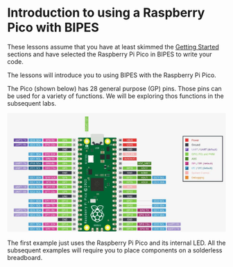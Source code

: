 # Introduction to using a Raspberry Pico with BIPES

These lessons assume that you have at least skimmed the [Getting Started](http://www.coderdojotc.org/micropython/getting-started/01-intro/) sections and have selected the Raspberry Pi Pico in BIPES to write your code.

The lessons will introduce you to using BIPES with the Raspberry Pi Pico.

The Pico (shown below) has 28 general purpose (GP) pins.  Those pins can be used for a variety of functions.  We will be exploring thos functions in the subsequent labs.

![Pico Pinout](./../img/pico/picoPinout.jpg)

The first example just uses the Raspberry Pi Pico and its internal LED. All the subsequent examples will require you to place components on a solderless breadboard.